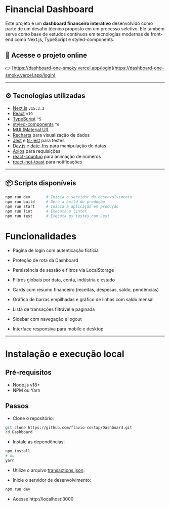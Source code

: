# Financial Dashboard

Este projeto é um **dashboard financeiro interativo** desenvolvido como parte de um desafio técnico proposto em um processo seletivo. Ele também serve como base de estudos contínuos em tecnologias modernas de front-end como Next.js, TypeScript e styled-components.

## 🔗 Acesse o projeto online

👉 [https://dashboard-one-smoky.vercel.app/login](https://dashboard-one-smoky.vercel.app/login)

---

## ⚙️ Tecnologias utilizadas

- [Next.js](https://nextjs.org/) `v15.3.2`
- [React](https://react.dev/) `v19`
- [TypeScript](https://www.typescriptlang.org/) `^5`
- [styled-components](https://styled-components.com/) `^6`
- [MUI (Material UI)](https://mui.com/)
- [Recharts](https://recharts.org/) para visualização de dados
- [Jest](https://jestjs.io/) e [ts-jest](https://github.com/kulshekhar/ts-jest) para testes
- [Day.js](https://day.js.org/) e [date-fns](https://date-fns.org/) para manipulação de datas
- [Axios](https://axios-http.com/) para requisições
- [react-countup](https://github.com/glennreyes/react-countup) para animação de números
- [react-hot-toast](https://react-hot-toast.com/) para notificações

---

## 📦 Scripts disponíveis

```bash
npm run dev       # Inicia o servidor de desenvolvimento
npm run build     # Gera a build de produção
npm run start     # Inicia a aplicação em produção
npm run lint      # Executa o linter
npm run test      # Executa os testes com Jest
```

# Funcionalidades

- Página de login com autenticação fictícia

- Proteção de rota da Dashboard

- Persistência de sessão e filtros via LocalStorage

- Filtros globais por data, conta, indústria e estado

- Cards com resumo financeiro (receitas, despesas, saldo, pendências)

- Gráfico de barras empilhadas e gráfico de linhas com saldo mensal

- Lista de transações filtrável e paginada

- Sidebar com navegação e logout

- Interface responsiva para mobile e desktop

---

# Instalação e execução local

## Pré-requisitos

- Node.js v18+
- NPM ou Yarn

## Passos

- Clone o repositório:

```bash
git clone https://github.com/flavio-costap/Dashboard.git
cd Dashboard
```

- Instale as dependências:

```bash
npm install
# ou
yarn
```

- Utilize o arquivo [transactions.json](https://dashboard-one-smoky.vercel.app/transactions.json).

- Inicie o servidor de desenvolvimento:

```bash
npm run dev
```

- Acesse http://localhost:3000